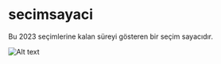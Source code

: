 # secimsayaci
Bu 2023 seçimlerine kalan süreyi gösteren bir seçim sayacıdır.


![Alt text](/home/burak/Desktop/resim.png "Optional title")
